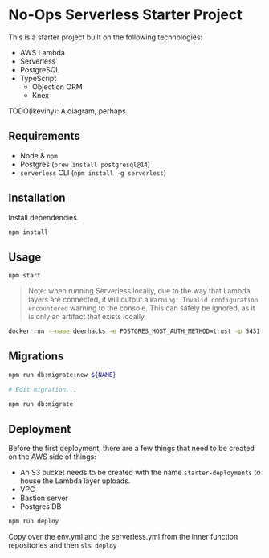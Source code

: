 # No-Ops Serverless Starter Project

This is a starter project built on the following technologies:

- AWS Lambda
- Serverless
- PostgreSQL
- TypeScript
  - Objection ORM
  - Knex

TODO(ikeviny): A diagram, perhaps

## Requirements

- Node & `npm`
- Postgres (`brew install postgresql@14`)
- `serverless` CLI (`npm install -g serverless`)

## Installation

Install dependencies.

```sh
npm install
```

## Usage

```sh
npm start
```

> Note: when running Serverless locally, due to the way that Lambda layers are connected, it will output a `Warning: Invalid configuration encountered` warning to the console. This can safely be ignored, as it is only an artifact that exists locally.

```sh
docker run --name deerhacks -e POSTGRES_HOST_AUTH_METHOD=trust -p 5431:5431 -d postgres
```

## Migrations

```sh
npm run db:migrate:new ${NAME}

# Edit migration...

npm run db:migrate
```

## Deployment

Before the first deployment, there are a few things that need to be created on the AWS side of things:

- An S3 bucket needs to be created with the name `starter-deployments` to house the Lambda layer uploads.
- VPC
- Bastion server
- Postgres DB

```sh
npm run deploy
```

Copy over the env.yml and the serverless.yml from the inner function repositories and then `sls deploy`
